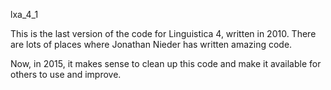 lxa_4_1

This is the last version of the code for Linguistica 4, written in 2010. There are lots of places where Jonathan Nieder has written amazing code. 

Now, in 2015, it makes sense to clean up this code and make it available for others to use and improve.
